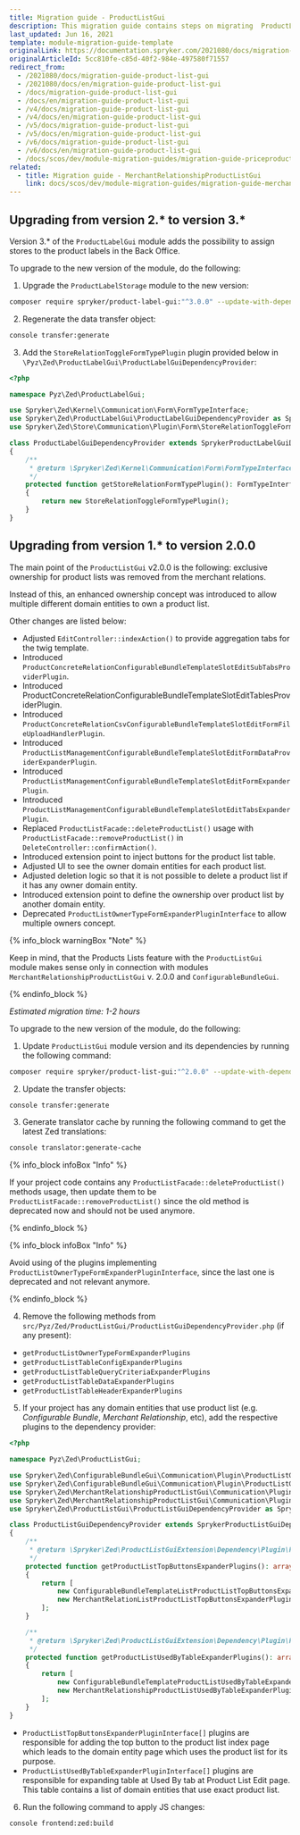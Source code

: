 ```yaml
---
title: Migration guide - ProductListGui
description: This migration guide contains steps on migrating  ProductListGui to the major release versions.
last_updated: Jun 16, 2021
template: module-migration-guide-template
originalLink: https://documentation.spryker.com/2021080/docs/migration-guide-product-list-gui
originalArticleId: 5cc810fe-c85d-40f2-984e-497580f71557
redirect_from:
  - /2021080/docs/migration-guide-product-list-gui
  - /2021080/docs/en/migration-guide-product-list-gui
  - /docs/migration-guide-product-list-gui
  - /docs/en/migration-guide-product-list-gui
  - /v4/docs/migration-guide-product-list-gui
  - /v4/docs/en/migration-guide-product-list-gui
  - /v5/docs/migration-guide-product-list-gui
  - /v5/docs/en/migration-guide-product-list-gui
  - /v6/docs/migration-guide-product-list-gui
  - /v6/docs/en/migration-guide-product-list-gui
  - /docs/scos/dev/module-migration-guides/migration-guide-priceproductschedulegui.html
related:
  - title: Migration guide - MerchantRelationshipProductListGui
    link: docs/scos/dev/module-migration-guides/migration-guide-merchantrelationshipproductlistgui.html
---
```


## Upgrading from version 2.* to version 3.*

Version 3.* of the `ProductLabelGui` module adds the possibility to assign stores to the product labels in the Back Office.

To upgrade to the new version of the module, do the following:

1. Upgrade the `ProductLabelStorage` module to the new version:

```bash
composer require spryker/product-label-gui:"^3.0.0" --update-with-dependencies
```

2. Regenerate the data transfer object:

```bash
console transfer:generate
```

3. Add the `StoreRelationToggleFormTypePlugin` plugin provided below in `\Pyz\Zed\ProductLabelGui\ProductLabelGuiDependencyProvider`:

```php
<?php

namespace Pyz\Zed\ProductLabelGui;

use Spryker\Zed\Kernel\Communication\Form\FormTypeInterface;
use Spryker\Zed\ProductLabelGui\ProductLabelGuiDependencyProvider as SprykerProductLabelGuiDependencyProvider;
use Spryker\Zed\Store\Communication\Plugin\Form\StoreRelationToggleFormTypePlugin;

class ProductLabelGuiDependencyProvider extends SprykerProductLabelGuiDependencyProvider
{
    /**
     * @return \Spryker\Zed\Kernel\Communication\Form\FormTypeInterface
     */
    protected function getStoreRelationFormTypePlugin(): FormTypeInterface
    {
        return new StoreRelationToggleFormTypePlugin();
    }
}
```

## Upgrading from version 1.* to version 2.0.0

The main point of the `ProductListGui` v2.0.0 is the following: exclusive ownership for product lists was removed from the merchant relations.

Instead of this, an enhanced ownership concept was introduced to allow multiple different domain entities to own a product list.

Other changes are listed below:

* Adjusted `EditController::indexAction()` to provide aggregation tabs for the twig template.
* Introduced `ProductConcreteRelationConfigurableBundleTemplateSlotEditSubTabsProviderPlugin`.
* Introduced ProductConcreteRelationConfigurableBundleTemplateSlotEditTablesProviderPlugin.
* Introduced `ProductConcreteRelationCsvConfigurableBundleTemplateSlotEditFormFileUploadHandlerPlugin`.
* Introduced `ProductListManagementConfigurableBundleTemplateSlotEditFormDataProviderExpanderPlugin`.
* Introduced `ProductListManagementConfigurableBundleTemplateSlotEditFormExpanderPlugin`.
* Introduced `ProductListManagementConfigurableBundleTemplateSlotEditTabsExpanderPlugin`.
* Replaced `ProductListFacade::deleteProductList()` usage with `ProductListFacade::removeProductList()` in `DeleteController::confirmAction()`.
* Introduced extension point to inject buttons for the product list table.
* Adjusted UI to see the owner domain entities for each product list.
* Adjusted deletion logic so that it is not possible to delete a product list if it has any owner domain entity.
* Introduced extension point to define the ownership over product list by another domain entity.
* Deprecated `ProductListOwnerTypeFormExpanderPluginInterface` to allow multiple owners concept.

{% info_block warningBox "Note" %}

Keep in mind, that the Products Lists feature with the `ProductListGui` module makes sense only in connection with modules `MerchantRelationshipProductListGui` v. 2.0.0 and `ConfigurableBundleGui`.

{% endinfo_block %}


*Estimated migration time: 1-2 hours*

To upgrade to the new version of the module, do the following:

1. Update `ProductListGui` module version and its dependencies by running the following command:

```bash
composer require spryker/product-list-gui:"^2.0.0" --update-with-dependencies
```

2. Update the transfer objects:

```bash
console transfer:generate
```

3. Generate translator cache by running the following command to get the latest Zed translations:

```bash
console translator:generate-cache
```

{% info_block infoBox "Info" %}

If your project code contains any `ProductListFacade::deleteProductList()` methods usage, then update them to be `ProductListFacade::removeProductList()` since the old method is deprecated now and should not be used anymore.

{% endinfo_block %}

{% info_block infoBox "Info" %}

Avoid using of the plugins implementing `ProductListOwnerTypeFormExpanderPluginInterface`, since the last one is deprecated and not relevant anymore.

{% endinfo_block %}

4. Remove the following methods from `src/Pyz/Zed/ProductListGui/ProductListGuiDependencyProvider.php` (if any present):

* `getProductListOwnerTypeFormExpanderPlugins`
* `getProductListTableConfigExpanderPlugins`
* `getProductListTableQueryCriteriaExpanderPlugins`
* `getProductListTableDataExpanderPlugins`
* `getProductListTableHeaderExpanderPlugins`

5. If your project has any domain entities that use product list (e.g. *Configurable Bundle*, *Merchant Relationship*, etc), add the respective plugins to the dependency provider:

```php
<?php

namespace Pyz\Zed\ProductListGui;

use Spryker\Zed\ConfigurableBundleGui\Communication\Plugin\ProductListGui\ConfigurableBundleTemplateListProductListTopButtonsExpanderPlugin;
use Spryker\Zed\ConfigurableBundleGui\Communication\Plugin\ProductListGui\ConfigurableBundleTemplateProductListUsedByTableExpanderPlugin;
use Spryker\Zed\MerchantRelationshipProductListGui\Communication\Plugin\ProductListGui\MerchantRelationListProductListTopButtonsExpanderPlugin;
use Spryker\Zed\MerchantRelationshipProductListGui\Communication\Plugin\ProductListGui\MerchantRelationshipProductListUsedByTableExpanderPlugin;
use Spryker\Zed\ProductListGui\ProductListGuiDependencyProvider as SprykerProductListGuiDependencyProvider;

class ProductListGuiDependencyProvider extends SprykerProductListGuiDependencyProvider
{
    /**
     * @return \Spryker\Zed\ProductListGuiExtension\Dependency\Plugin\ProductListTopButtonsExpanderPluginInterface[]
     */
    protected function getProductListTopButtonsExpanderPlugins(): array
    {
        return [
            new ConfigurableBundleTemplateListProductListTopButtonsExpanderPlugin(),
            new MerchantRelationListProductListTopButtonsExpanderPlugin(),
        ];
    }

    /**
     * @return \Spryker\Zed\ProductListGuiExtension\Dependency\Plugin\ProductListUsedByTableExpanderPluginInterface[]
     */
    protected function getProductListUsedByTableExpanderPlugins(): array
    {
        return [
            new ConfigurableBundleTemplateProductListUsedByTableExpanderPlugin(),
            new MerchantRelationshipProductListUsedByTableExpanderPlugin(),
        ];
    }
}
```

* `ProductListTopButtonsExpanderPluginInterface[]` plugins are responsible for adding the top button to the product list index page which leads to the domain entity page which uses the product list for its purpose.
* `ProductListUsedByTableExpanderPluginInterface[]` plugins are responsible for expanding table at Used By tab at Product List Edit page. This table contains a list of domain entities that use exact product list.

6. Run the following command to apply JS changes:

```bash
console frontend:zed:build
```